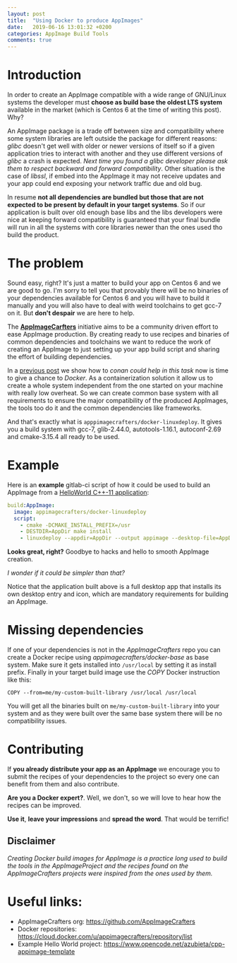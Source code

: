 ```yaml
---
layout: post
title:  "Using Docker to produce AppImages"
date:   2019-06-16 13:01:32 +0200
categories: AppImage Build Tools
comments: true
---
```


# Introduction
In order to create an AppImage compatible with a wide range of GNU/Linux systems the 
developer must **choose as build base the oldest LTS system** available in the 
market (which is Centos 6 at the time of writing this post). Why?

An AppImage package is a trade off between size and compatibility where some system libraries 
are left outside the package for different reasons: _glibc_ doesn't get well with older or 
newer versions of itself so if a given application tries to interact with another and they 
use different versions of _glibc_ a crash is expected. _Next time you found a glibc developer 
please ask them to respect backward and forward compatibility_. Other situation is the case 
of _libssl_, if embed into the AppImage it may not receive updates and your app could end 
exposing your network traffic due and old bug.

In resume __not all dependencies are bundled but those that are not expected to be present by
default in your target systems__. So if our application is built over old enough base libs
and the libs developers were nice at keeping forward compatibility is guaranteed that your
final bundle will run in all the systems with core libraries newer than the ones used tho
build the product.

# The problem
Sound easy, right? It's just a matter to build your app on Centos 6 and we are good to go.
I'm sorry to tell you that provably there will be no binaries of your dependencies available
for Centos 6 and you will have to build it manually and you will also have to deal with weird
toolchains to get gcc-7 on it. But __don't despair__ we are here to
help. 

The [__AppImageCarfters__](https://github.com/AppImageCrafters) initiative aims to be a community driven effort to ease AppImage
production. By creating ready to use recipes and binaries of common dependencies and 
toolchains we want to reduce the work of creating an AppImage to just setting up your
app build script and sharing the effort of building dependencies.

In a [previous post](https://azubieta.net/appimage/conan/qt/example/2019/05/16/QtWidgetsApplicationToAppImage.html)
we show how to *conan could help in this task* now is time to give a chance to *Docker*. As a containerization solution
it allow us to create a whole system independent from the one started on your machine with really low overheat.
So we can create common base system with all requirements to ensure the major compatibility
of the produced AppImages, the tools too do it and the common dependencies like frameworks.

And that's exactly what is `apppimagecrafters/docker-linuxdeploy`. It gives you a build system
with gcc-7, glib-2.44.0, autotools-1.16.1, autoconf-2.69 and cmake-3.15.4 all ready to be used.

# Example

Here is an __example__ gitlab-ci script of how it could be used to build an AppImage from
a [HelloWorld C++-11 application](https://www.opencode.net/azubieta/cpp-appimage-template):
```yaml
build:AppImage:
  image: appimagecrafters/docker-linuxdeploy
  script:
    - cmake -DCMAKE_INSTALL_PREFIX=/usr
    - DESTDIR=AppDir make install
    - linuxdeploy --appdir=AppDir --output appimage --desktop-file=AppDir/usr/share/applications/net.azubieta.cpp_appimage_template.desktop
```
**Looks great, right?** Goodbye to hacks and hello to smooth AppImage creation. 

_I wonder if it could be simpler than that?_ 

Notice that the application built above is a full desktop app that installs its own 
desktop entry and icon, which are mandatory requirements for building an AppImage.

# Missing dependencies
If one of your dependencies is not in the _AppImageCrafters_ repo you can create a Docker
recipe using _appimagecrafters/docker-base_ as base system. Make sure it gets installed 
into `/usr/local` by setting it as install prefix. Finally in your target build image
use the _COPY_ Docker instruction like this:

`COPY --from=me/my-custom-built-library /usr/local /usr/local` 

You will get all the binaries built on `me/my-custom-built-library` into your system and
as they were built over the same base system there will be no compatibility issues.
 

# Contributing

If **you already distribute your app as an AppImage** we encourage you to submit the recipes of
your dependencies to the project so every one can benefit from them and also contribute.

**Are you a Docker expert?**. Well, we don't, so we will love to hear how the recipes can 
be improved.

**Use it**, **leave your impressions** and **spread the word**. That would be terrific! 

## Disclaimer
_Creating Docker build images for AppImage is a practice long used to build the 
tools  in the AppImageProject and the recipes found on the AppImageCrafters projects were
inspired from the ones used by them._

# Useful links:
- AppImageCrafters org: https://github.com/AppImageCrafters
- Docker repositories: https://cloud.docker.com/u/appimagecrafters/repository/list
- Example Hello World project: https://www.opencode.net/azubieta/cpp-appimage-template